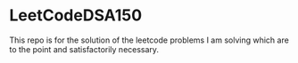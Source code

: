 # LeetCodeDSA150
This repo is for the solution of the leetcode problems I am solving which are to the point and satisfactorily necessary.
